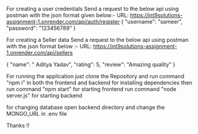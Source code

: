For creating a user credentials Send a request to the below api using postman with the json format given below:- 
URL: https://int9solutions-assignment-1.onrender.com/api/auth/register
{
  "username": "sameer",
  "password": "123456789"
}


For creating a Seller data Send a request to the below api using postman with the json format below :-
URL: https://int9solutions-assignment-1.onrender.com/api/sellers

{
  "name": " Aditya Yadav",
  "rating": 5,
  "review": "Amazing quality"
}

For running the application just clone the Repository and run command "npm i" in both the frontend and backend for installing dependencies then
run command "npm start" for starting frontend
run command "node server.js" for starting backend


for changing database open backend directory and change the MONGO_URL in .env file


Thanks !!






